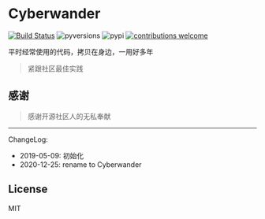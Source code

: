 # Cyberwander

[![Build Status](https://travis-ci.org/twocucao/prevenger.svg?branch=master)](https://travis-ci.org/twocucao/prevenger)
![pyversions](https://img.shields.io/badge/python%20-3.9%2B-blue.svg)
![pypi](https://img.shields.io/pypi/v/nine.svg)
[![contributions welcome](https://img.shields.io/badge/contributions-welcome-ff69b4.svg)](https://github.com/twocucao/prevenger/issues)

平时经常使用的代码，拷贝在身边，一用好多年

> 紧跟社区最佳实践

## 感谢

> 感谢开源社区人的无私奉献

---
ChangeLog:
 - 2019-05-09: 初始化
 - 2020-12-25: rename to Cyberwander

## License

MIT

